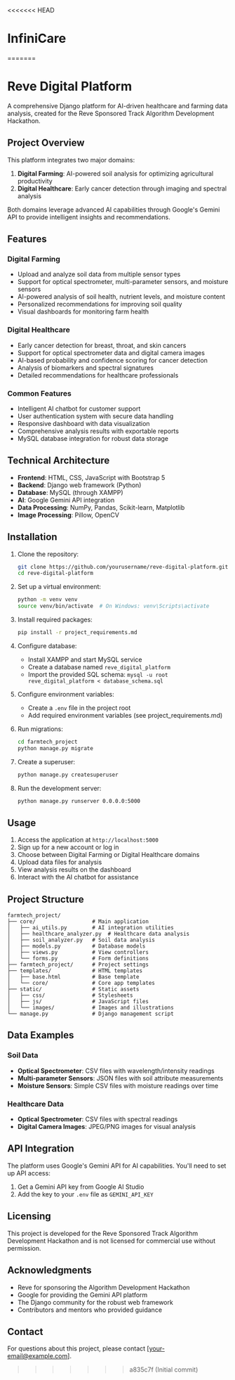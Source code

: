 <<<<<<< HEAD
# InfiniCare
=======
# Reve Digital Platform

A comprehensive Django platform for AI-driven healthcare and farming data analysis, created for the Reve Sponsored Track Algorithm Development Hackathon.

## Project Overview

This platform integrates two major domains:

1. **Digital Farming**: AI-powered soil analysis for optimizing agricultural productivity
2. **Digital Healthcare**: Early cancer detection through imaging and spectral analysis

Both domains leverage advanced AI capabilities through Google's Gemini API to provide intelligent insights and recommendations.

## Features

### Digital Farming
- Upload and analyze soil data from multiple sensor types
- Support for optical spectrometer, multi-parameter sensors, and moisture sensors
- AI-powered analysis of soil health, nutrient levels, and moisture content
- Personalized recommendations for improving soil quality
- Visual dashboards for monitoring farm health

### Digital Healthcare
- Early cancer detection for breast, throat, and skin cancers
- Support for optical spectrometer data and digital camera images
- AI-based probability and confidence scoring for cancer detection
- Analysis of biomarkers and spectral signatures
- Detailed recommendations for healthcare professionals

### Common Features
- Intelligent AI chatbot for customer support
- User authentication system with secure data handling
- Responsive dashboard with data visualization
- Comprehensive analysis results with exportable reports
- MySQL database integration for robust data storage

## Technical Architecture

- **Frontend**: HTML, CSS, JavaScript with Bootstrap 5
- **Backend**: Django web framework (Python)
- **Database**: MySQL (through XAMPP)
- **AI**: Google Gemini API integration
- **Data Processing**: NumPy, Pandas, Scikit-learn, Matplotlib
- **Image Processing**: Pillow, OpenCV

## Installation

1. Clone the repository:
   ```bash
   git clone https://github.com/yourusername/reve-digital-platform.git
   cd reve-digital-platform
   ```

2. Set up a virtual environment:
   ```bash
   python -m venv venv
   source venv/bin/activate  # On Windows: venv\Scripts\activate
   ```

3. Install required packages:
   ```bash
   pip install -r project_requirements.md
   ```

4. Configure database:
   - Install XAMPP and start MySQL service
   - Create a database named `reve_digital_platform`
   - Import the provided SQL schema: `mysql -u root reve_digital_platform < database_schema.sql`

5. Configure environment variables:
   - Create a `.env` file in the project root
   - Add required environment variables (see project_requirements.md)

6. Run migrations:
   ```bash
   cd farmtech_project
   python manage.py migrate
   ```

7. Create a superuser:
   ```bash
   python manage.py createsuperuser
   ```

8. Run the development server:
   ```bash
   python manage.py runserver 0.0.0.0:5000
   ```

## Usage

1. Access the application at `http://localhost:5000`
2. Sign up for a new account or log in
3. Choose between Digital Farming or Digital Healthcare domains
4. Upload data files for analysis
5. View analysis results on the dashboard
6. Interact with the AI chatbot for assistance

## Project Structure

```
farmtech_project/
├── core/                  # Main application
│   ├── ai_utils.py        # AI integration utilities
│   ├── healthcare_analyzer.py  # Healthcare data analysis
│   ├── soil_analyzer.py   # Soil data analysis
│   ├── models.py          # Database models
│   ├── views.py           # View controllers
│   └── forms.py           # Form definitions
├── farmtech_project/      # Project settings
├── templates/             # HTML templates
│   ├── base.html          # Base template
│   └── core/              # Core app templates
├── static/                # Static assets
│   ├── css/               # Stylesheets
│   ├── js/                # JavaScript files
│   └── images/            # Images and illustrations
└── manage.py              # Django management script
```

## Data Examples

### Soil Data
- **Optical Spectrometer**: CSV files with wavelength/intensity readings
- **Multi-parameter Sensors**: JSON files with soil attribute measurements
- **Moisture Sensors**: Simple CSV files with moisture readings over time

### Healthcare Data
- **Optical Spectrometer**: CSV files with spectral readings
- **Digital Camera Images**: JPEG/PNG images for visual analysis

## API Integration

The platform uses Google's Gemini API for AI capabilities. You'll need to set up API access:

1. Get a Gemini API key from Google AI Studio
2. Add the key to your `.env` file as `GEMINI_API_KEY`

## Licensing

This project is developed for the Reve Sponsored Track Algorithm Development Hackathon and is not licensed for commercial use without permission.

## Acknowledgments

- Reve for sponsoring the Algorithm Development Hackathon
- Google for providing the Gemini API platform
- The Django community for the robust web framework
- Contributors and mentors who provided guidance

## Contact

For questions about this project, please contact [your-email@example.com].
>>>>>>> a835c7f (Initial commit)

